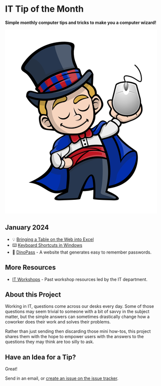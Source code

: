 # IT Tip of the Month

**Simple monthly computer tips and tricks to make you a computer wizard!**

![Wizard](wizard.png)

## January 2024

- 💡 [Bringing a Table on the Web into Excel](2024/01-jan/web-table-to-excel.md)
- ⌨️ [Keyboard Shortcuts in Windows](2024/01-jan/keyboard-shortcuts.md)
- 🔗 [DinoPass](https://www.dinopass.com/) - A website that generates easy to remember passwords.

## More Resources

- [IT Workshops](https://github.com/cityssm/itWorkshops/) - Past workshop resources led by the IT department.

## About this Project

Working in IT, questions come across our desks every day.
Some of those questions may seem trivial to someone with a bit of savvy in the subject matter,
but the simple answers can sometimes drastically change how a coworker does their work
and solves their problems.

Rather than just sending then discarding those mini how-tos,
this project shares them with the hope to empower users with the answers to the questions
they may think are too silly to ask.

## Have an Idea for a Tip?

Great!

Send in an email, or [create an issue on the issue tracker](https://github.com/cityssm/tip-of-the-month/issues/new/choose).